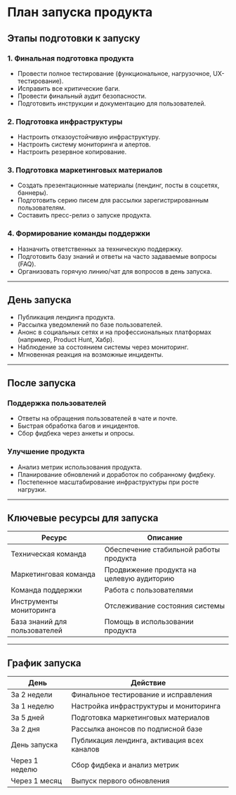 # План запуска продукта

## Этапы подготовки к запуску

### 1. Финальная подготовка продукта
- Провести полное тестирование (функциональное, нагрузочное, UX-тестирование).
- Исправить все критические баги.
- Провести финальный аудит безопасности.
- Подготовить инструкции и документацию для пользователей.

### 2. Подготовка инфраструктуры
- Настроить отказоустойчивую инфраструктуру.
- Настроить систему мониторинга и алертов.
- Настроить резервное копирование.

### 3. Подготовка маркетинговых материалов
- Создать презентационные материалы (лендинг, посты в соцсетях, баннеры).
- Подготовить серию писем для рассылки зарегистрированным пользователям.
- Составить пресс-релиз о запуске продукта.

### 4. Формирование команды поддержки
- Назначить ответственных за техническую поддержку.
- Подготовить базу знаний и ответы на часто задаваемые вопросы (FAQ).
- Организовать горячую линию/чат для вопросов в день запуска.

---

## День запуска

- Публикация лендинга продукта.
- Рассылка уведомлений по базе пользователей.
- Анонс в социальных сетях и на профессиональных платформах (например, Product Hunt, Хабр).
- Наблюдение за состоянием системы через мониторинг.
- Мгновенная реакция на возможные инциденты.

---

## После запуска

### Поддержка пользователей
- Ответы на обращения пользователей в чате и почте.
- Быстрая обработка багов и инцидентов.
- Сбор фидбека через анкеты и опросы.

### Улучшение продукта
- Анализ метрик использования продукта.
- Планирование обновлений и доработок по собранному фидбеку.
- Постепенное масштабирование инфраструктуры при росте нагрузки.

---

## Ключевые ресурсы для запуска

| Ресурс                         | Описание                                    |
|---------------------------------|---------------------------------------------|
| Техническая команда             | Обеспечение стабильной работы продукта     |
| Маркетинговая команда           | Продвижение продукта на целевую аудиторию   |
| Команда поддержки               | Работа с пользователями                    |
| Инструменты мониторинга         | Отслеживание состояния системы             |
| База знаний для пользователей   | Помощь в использовании продукта            |

---

## График запуска

| День             | Действие                                |
|------------------|-----------------------------------------|
| За 2 недели      | Финальное тестирование и исправления    |
| За 1 неделю      | Настройка инфраструктуры и мониторинга  |
| За 5 дней        | Подготовка маркетинговых материалов     |
| За 2 дня         | Рассылка анонсов по подписной базе      |
| День запуска     | Публикация лендинга, активация всех каналов |
| Через 1 неделю   | Сбор фидбека и анализ метрик            |
| Через 1 месяц    | Выпуск первого обновления               |
